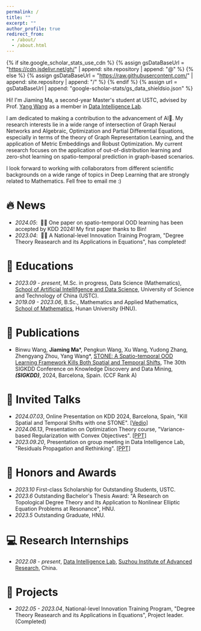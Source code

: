 ```yaml
---
permalink: /
title: ""
excerpt: ""
author_profile: true
redirect_from: 
  - /about/
  - /about.html
---
```


{% if site.google_scholar_stats_use_cdn %}
{% assign gsDataBaseUrl = "https://cdn.jsdelivr.net/gh/" | append: site.repository | append: "@" %}
{% else %}
{% assign gsDataBaseUrl = "https://raw.githubusercontent.com/" | append: site.repository | append: "/" %}
{% endif %}
{% assign url = gsDataBaseUrl | append: "google-scholar-stats/gs_data_shieldsio.json" %}

<span class='anchor' id='about-me'></span>

Hi! I'm Jiaming Ma, a second-year Master's student at USTC, advised by Prof. [Yang Wang](http://di.ustc.edu.cn/_upload/tpl/14/64/5220/template5220/PersonalSite/index.html) as a member in [Data Intelligence Lab](http://di.ustc.edu.cn/main.htm). <!--I was born in Shenzhen, Guangdong Pronvince. I received my B.Sc. degree in School of Mathematics in June 2023 from Hunan University. In the same year, I was admitted to pursue a M.Sc. degree in School of Artificial Intelligence and Data Science, University of Science and Technology of China without entrance examination. -->

I am dedicated to making a contribution to the advancement of AI🧠. My research interests lie in a wide range of intersection of Graph Neraul Networks and Algebraic, Optimization and Partial Differential Equations, especially in terms of the theory of Graph Representation Learning, and the application of Metric Embeddings and Robust Optimization. My current research focuses on the application of out-of-distribution learning and zero-shot learning on spatio-temporal prediction in graph-based scenarios. <!-- I have published more than 100 papers at the top international AI conferences with total <a href='https://scholar.google.com/citations?user=DhtAFkwAAAAJ'>google scholar citations <strong><span id='total_cit'>260000+</span></strong></a> (You can also use google scholar badge <a href='https://scholar.google.com/citations?user=DhtAFkwAAAAJ'><img src="https://img.shields.io/endpoint?url={{ url | url_encode }}&logo=Google%20Scholar&labelColor=f6f6f6&color=9cf&style=flat&label=citations"></a>). -->

I look forward to working with collaborators from different scientific backgrounds on a wide range of topics in Deep Learning that are strongly related to Mathematics. Fell free to email me :)

# 🔥 News
- *2024.05*: &nbsp;🎉🎉 One paper on spatio-temporal OOD learning has been accepted by KDD 2024! My first paper thanks to Bin!
- *2023.04*: &nbsp;🎉🎉 A National-level Innovation Training Program, "Degree Theory Reasearch and its Applications in Equations", has completed! 

# 📖 Educations
- *2023.09 - present*, M.Sc. in progress, Data Science (Mathematics), [School of Artificial Intellifgence and Data Science](https://saids.ustc.edu.cn/main.htm), University of Science and Technology of China (USTC). 
- *2019.09 - 2023.06*, B.Sc., Mathematics and Applied Mathematics, [School of Mathematics](http://math.hnu.edu.cn/index.htm), Hunan University (HNU). 

# 📝 Publications
- Binwu Wang, **Jiaming Ma**&#42;, Pengkun Wang, Xu Wang, Yudong Zhang, Zhengyang Zhou, Yang Wang&#42;, [STONE: A Spatio-temporal OOD Learning Framework Kills Both Spatial and Temporal Shifts](https://github.com/PoorOtterBob/STONE-KDD-2024), The 30th SIGKDD Conference on Knowledge Discovery and Data Mining, **_(SIGKDD)_**, 2024, Barcelona, Spain. (CCF Rank A)
<!--- *To Be Determined* : ) Almost there!!!-->

# 💬 Invited Talks
- *2024.07.03*, Online Presentation on KDD 2024, Barcelona, Spain, "Kill Spatial and Temporal Shifts with one STONE". [\[Vedio\]](https://poorotterbob.github.io/)
- *2024.06.13*, Presentation on Optimization Theory course, "Variance-based Regularization with Convex Objectives".   [\[PPT\]](https://poorotterbob.github.io/Presentation/Variance-based%20Regularization%20with%20Convex%20Objectives.pdf)
- *2023.09.20*, Presentation on group meeting in Data Intelligence Lab, "Residuals Propagation and Rethinking".   [\[PPT\]](https://poorotterbob.github.io/Presentation/Propagation%20on%20Residuals%20and%20Rethinking.pdf)

# 🥇 Honors and Awards
<!--- - *2021.10* Lorem ipsum dolor sit amet, consectetur adipiscing elit. Vivamus ornare aliquet ipsum, ac tempus justo dapibus sit amet. -->
- *2023.10* First-class Scholarship for Outstanding Students, USTC. 
- *2023.6*  Outstanding Bachelor's Thesis Award: "A Research on Topological Degree Theory and Its Application to Nonlinear Elliptic Equation Problems at Resonance", HNU. 
- *2023.5*  Outstanding Graduate, HNU. 

# 💻 Research Internships
- *2022.08 - present*, [Data Intelligence Lab](http://di.ustc.edu.cn/main.htm), [Suzhou Institute of Advanced Research](https://sz.ustc.edu.cn/index.html), China.

# 🔧 Projects 
- *2022.05 - 2023.04*, National-level Innovation Training Program, "Degree Theory Reasearch and its Applications in Equations", Project leader. (Completed)
